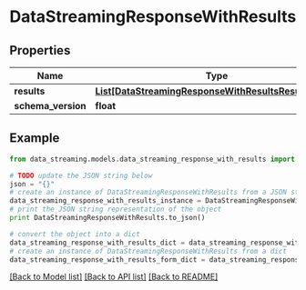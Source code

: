 # DataStreamingResponseWithResults


## Properties
Name | Type | Description | Notes
------------ | ------------- | ------------- | -------------
**results** | [**List[DataStreamingResponseWithResultsResultsInner]**](DataStreamingResponseWithResultsResultsInner.md) |  | [optional] 
**schema_version** | **float** |  | [optional] 

## Example

```python
from data_streaming.models.data_streaming_response_with_results import DataStreamingResponseWithResults

# TODO update the JSON string below
json = "{}"
# create an instance of DataStreamingResponseWithResults from a JSON string
data_streaming_response_with_results_instance = DataStreamingResponseWithResults.from_json(json)
# print the JSON string representation of the object
print DataStreamingResponseWithResults.to_json()

# convert the object into a dict
data_streaming_response_with_results_dict = data_streaming_response_with_results_instance.to_dict()
# create an instance of DataStreamingResponseWithResults from a dict
data_streaming_response_with_results_form_dict = data_streaming_response_with_results.from_dict(data_streaming_response_with_results_dict)
```
[[Back to Model list]](../README.md#documentation-for-models) [[Back to API list]](../README.md#documentation-for-api-endpoints) [[Back to README]](../README.md)


